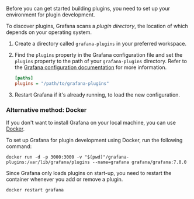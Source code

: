 Before you can get started building plugins, you need to set up your environment for plugin development.

To discover plugins, Grafana scans a _plugin directory_, the location of which depends on your operating system.

1. Create a directory called `grafana-plugins` in your preferred workspace.

1. Find the `plugins` property in the Grafana configuration file and set the `plugins` property to the path of your `grafana-plugins` directory. Refer to the [Grafana configuration documentation](https://grafana.com/docs/grafana/latest/installation/configuration/#plugins) for more information.

   ```ini
   [paths]
   plugins = "/path/to/grafana-plugins"
   ```

1. Restart Grafana if it's already running, to load the new configuration.

### Alternative method: Docker

If you don't want to install Grafana on your local machine, you can use [Docker](https://www.docker.com).

To set up Grafana for plugin development using Docker, run the following command:

```
docker run -d -p 3000:3000 -v "$(pwd)"/grafana-plugins:/var/lib/grafana/plugins --name=grafana grafana/grafana:7.0.0
```

Since Grafana only loads plugins on start-up, you need to restart the container whenever you add or remove a plugin.

```
docker restart grafana
```